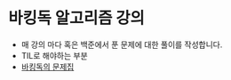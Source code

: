 # 바킹독 알고리즘 강의

- 매 강의 마다 혹은 백준에서 푼 문제에 대한 풀이를 작성합니다. 
- TIL로 해야하는 부분
- [바킹독의 문제집](https://github.com/encrypted-def/basic-algo-lecture/blob/master/workbook.md)
